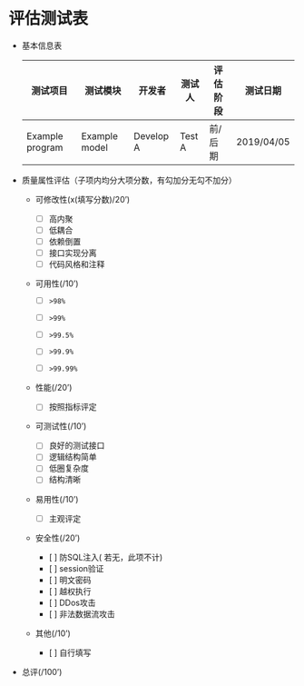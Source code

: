 # 评估测试表

*   基本信息表

    | 测试项目        | 测试模块      | 开发者    | 测试人 | 评估阶段 | 测试日期   |
    | --------------- | ------------- | --------- | ------ | -------- | ---------- |
    | Example program | Example model | Develop A | Test A | 前/后期  | 2019/04/05 |

    

*   质量属性评估（子项内均分大项分数，有勾加分无勾不加分）

    *   可修改性(x(填写分数)/20’)

        *   [ ] 高内聚
        *   [ ] 低耦合
        *   [ ] 依赖倒置
        *   [ ] 接口实现分离
        *   [ ] 代码风格和注释

    *   可用性(/10’)

        *   [ ] ```>98%```

        *   [ ] ```>99%```

        *   [ ] ```>99.5%```

        *   [ ] ```>99.9%```
        *   [ ] ```>99.99%```

    *   性能(/20’)

        *   [ ] 按照指标评定

    *   可测试性(/10’)

        *   [ ] 良好的测试接口
        *   [ ] 逻辑结构简单
        *   [ ] 低圈复杂度
        *   [ ] 结构清晰

    *   易用性(/10’)

        *   [ ] 主观评定

    *   安全性(/20’)

        *    [ ] 防SQL注入( 若无，此项不计)
        *    [ ] session验证
        *    [ ] 明文密码
        *    [ ] 越权执行
        *    [ ] DDos攻击
        *    [ ] 非法数据流攻击
    *   其他(/10’)

        *    [ ] 自行填写

*   总评(/100’)